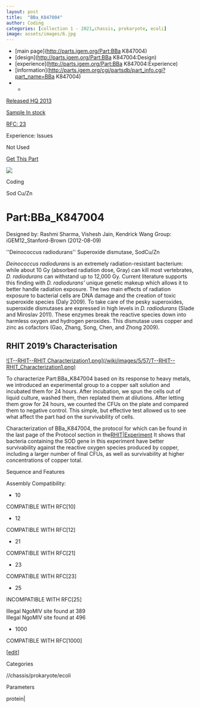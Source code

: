 ```yaml
---
layout: post
title:  "BBa_K847004"
author: Coding
categories: [collection 1 - 2021,chassis, prokaryote, ecoli] 
image: assets/images/6.jpg
---
```



  * [main page](http://parts.igem.org/Part:BBa K847004)
  * [design](http://parts.igem.org/Part:BBa K847004:Design)
  * [experience](http://parts.igem.org/Part:BBa K847004:Experience)
  * [information](http://parts.igem.org/cgi/partsdb/part_info.cgi?part_name=BBa K847004)
  *   * 

[Released HQ 2013](http://parts.igem.org/Help:Part_Status_Box)

[Sample In stock](http://parts.igem.org/Help:Part_Status_Box)

[RFC: 23 ](http://parts.igem.org/Help:Part_Status_Box)

Experience: Issues

Not Used

[ Get This Part](http://parts.igem.org/partsdb/get_part.cgi?part=BBa_K847004)

![](http://parts.igem.org/images/partbypart/icon_coding.png)

Coding

Sod Cu/Zn

# Part:BBa_K847004

Designed by: Rashmi Sharma, Vishesh Jain, Kendrick Wang   Group:
iGEM12_Stanford-Brown   (2012-08-09)

''Deinococcus radiodurans'' Superoxide dismutase, SodCu/Zn

_Deinococcus radiodurans_ is an extremely radiation-resistant bacterium: while
about 10 Gy (absorbed radiation dose, Gray) can kill most vertebrates, _D.
radiodurans_ can withstand up to 12,000 Gy. Current literature supports this
finding with _D. radiodurans’_ unique genetic makeup which allows it to better
handle radiation exposure. The two main effects of radiation exposure to
bacterial cells are DNA damage and the creation of toxic superoxide species
(Daly 2009). To take care of the pesky superoxides, superoxide dismutases are
expressed in high levels in _D. radiodurans_ (Slade and Miroslav 2011). These
enzymes break the reactive species down into harmless oxygen and hydrogen
peroxides. This dismutase uses copper and zinc as cofactors (Gao, Zhang, Song,
Chen, and Zhong 2009).

## RHIT 2019’s Characterisation

[![T--RHIT--RHIT Characterization1.png](/wiki/images/5/57/T--RHIT--
RHIT_Characterization1.png)](/File:T--RHIT--RHIT_Characterization1.png)

To characterize Part:BBa_K847004 based on its response to heavy metals, we
introduced an experimental group to a copper salt solution and incubated them
for 24 hours. After incubation, we spun the cells out of liquid culture,
washed them, then replated them at dilutions. After letting them grow for 24
hours, we counted the CFUs on the plate and compared them to negative control.
This simple, but effective test allowed us to see what affect the part had on
the survivability of cells.

Characterization of BBa_K847004, the protocol for which can be found in the
last page of the Protocol section in
the[RHIT|Experiment](https://2019.igem.org/Team:RHIT/experiments) It shows
that bacteria containing the SOD gene in this experiment have better
survivability against the reactive oxygen species produced by copper,
including a larger number of final CFUs, as well as survivability at higher
concentrations of copper total.

  

Sequence and Features

  

Assembly Compatibility:

  * 10

COMPATIBLE WITH RFC[10]

  * 12

COMPATIBLE WITH RFC[12]

  * 21

COMPATIBLE WITH RFC[21]

  * 23

COMPATIBLE WITH RFC[23]

  * 25

INCOMPATIBLE WITH RFC[25]

Illegal NgoMIV site found at 389  
Illegal NgoMIV site found at 496  

  * 1000

COMPATIBLE WITH RFC[1000]

  

[[edit](http://parts.igem.org/partsdb/part_info.cgi?part_name=BBa_K847004)]

Categories

//chassis/prokaryote/ecoli

Parameters

protein|

